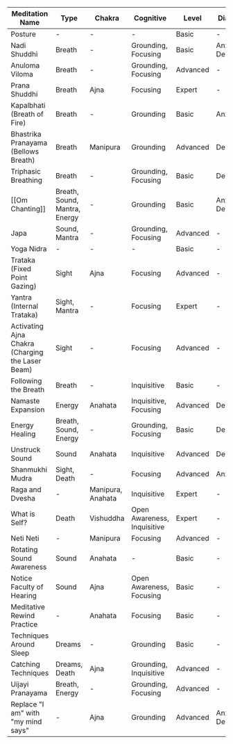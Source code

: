 
| Meditation Name                                  | Type                          | Chakra            | Cognitive                   | Level    | Diagnosis           |
| ------------------------------------------------ | ----------------------------- | ----------------- | --------------------------- | -------- | ------------------- |
| Posture                                          | -                             | -                 | -                           | Basic    | -                   |
| Nadi Shuddhi                                     | Breath                        | -                 | Grounding, Focusing         | Basic    | Anxiety, Depression |
| Anuloma Viloma                                   | Breath                        | -                 | Grounding, Focusing         | Advanced | -                   |
| Prana Shuddhi                                    | Breath                        | Ajna              | Focusing                    | Expert   | -                   |
| Kapalbhati (Breath of Fire)                      | Breath                        | -                 | Grounding                   | Basic    | Anxiety             |
| Bhastrika Pranayama (Bellows Breath)             | Breath                        | Manipura          | Grounding                   | Advanced | Depression          |
| Triphasic Breathing                              | Breath                        | -                 | Grounding, Focusing         | Basic    | Depression          |
| [[Om Chanting]]                                  | Breath, Sound, Mantra, Energy | -                 | Grounding                   | Basic    | Anxiety, Depression |
| Japa                                             | Sound, Mantra                 | -                 | Grounding, Focusing         | Advanced | -                   |
| Yoga Nidra                                       | -                             | -                 | -                           | Basic    | -                   |
| Trataka (Fixed Point Gazing)                     | Sight                         | Ajna              | Focusing                    | Advanced | -                   |
| Yantra (Internal Trataka)                        | Sight, Mantra                 | -                 | Focusing                    | Expert   | -                   |
| Activating Ajna Chakra (Charging the Laser Beam) | Sight                         | -                 | Focusing                    | Advanced | -                   |
| Following the Breath                             | Breath                        | -                 | Inquisitive                 | Basic    | -                   |
| Namaste Expansion                                | Energy                        | Anahata           | Inquisitive, Focusing       | Advanced | Depression          |
| Energy Healing                                   | Breath, Sound, Energy         | -                 | Grounding, Focusing         | Basic    | Depression          |
| Unstruck Sound                                   | Sound                         | Anahata           | Inquisitive                 | Advanced | Depression          |
| Shanmukhi Mudra                                  | Sight, Death                  | -                 | Focusing                    | Advanced | Anxiety             |
| Raga and Dvesha                                  | -                             | Manipura, Anahata | Inquisitive                 | Expert   | -                   |
| What is Self?                                    | Death                         | Vishuddha         | Open Awareness, Inquisitive | Expert   | -                   |
| Neti Neti                                        | -                             | Manipura          | Focusing                    | Advanced | -                   |
| Rotating Sound Awareness                         | Sound                         | Anahata           | -                           | Basic    | -                   |
| Notice Faculty of Hearing                        | Sound                         | Ajna              | Open Awareness, Focusing    | Basic    | -                   |
| Meditative Rewind Practice                       | -                             | Anahata           | Focusing                    | Basic    | -                   |
| Techniques Around Sleep                          | Dreams                        | -                 | Grounding                   | Basic    | -                   |
| Catching Techniques                              | Dreams, Death                 | Ajna              | Grounding, Inquisitive      | Advanced | -                   |
| Uijayi Pranayama                                 | Breath, Energy                | -                 | Grounding, Focusing         | Advanced | -                   |
| Replace "I am" with "my mind says"               | -                             | Ajna              | Grounding                   | Advanced | Anxiety, Depression |
